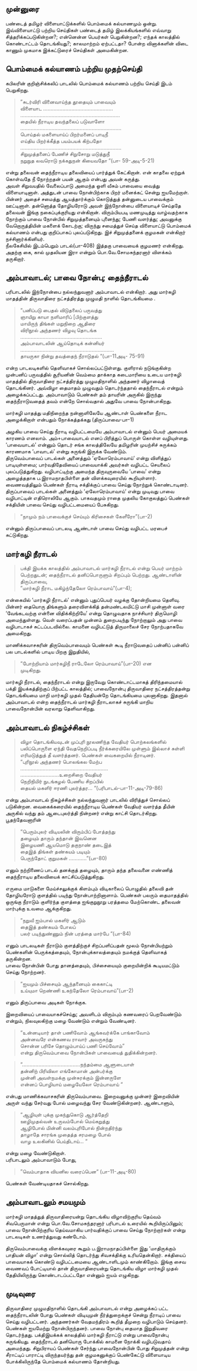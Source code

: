   
## முன்னுரை   
  
பண்டைத் தமிழர் விளையாட்டுக்களில் பொம்மைக் கல்யாணமும் ஒன்று. இவ்விளையாட்டு பற்றிய செய்திகள் பண்டைத் தமிழ் இலக்கியங்களில் எவ்வாறு சித்தரிக்கப்படுகின்றன?; என்னென்ன பெயர்கள் பெறுகின்றன?; எந்தக் காலத்தில் கொண்டாட்டம் தொடங்கியது?; காலமாற்றம் ஏற்பட்டதா? போன்ற வினாக்களின்  விடை காணும் முகமாக இக்கட்டுரைச் செய்திகள் அமைகின்றன.  
  
## பொம்மைக் கல்யாணம் பற்றிய முதற்செய்தி  
  
கபிலரின் குறிஞ்சிக்கலிப் பாடலில் பொம்மைக் கல்யாணம் பற்றிய செய்தி இடம் பெறுகிறது.   
  
>”சுடர்விரி வினைவாய்ந்த தூதையும் பாவையும்   
விளையாட ………………………………………..  
………………………………………………………….  
தையில் நீராடிய தவந்தலைப் படுவாளோ   
…………………………………………………………..  
பொய்தல் மகளையாய்ப் பிறர்மனைப் பாடிநீ   
எய்திய பிறர்க்கீத்த பயம்பயக் கிற்பதோ  
…………………………………………………………..  
சிறுமுத்தனைப் பேணிச் சிறுசோறு மடுத்துநீ   
நறுநுத லவரொடு நக்கதுநன் கியைவதோ   “(பா- 59-அடி-5-21)  
  
  
என்று தலைவன் தைந்நீராடிய தலைவியைப் பார்த்துக் கேட்கிறான். என் காதலை ஏற்றுக் கொள்வதே நீ நோற்றதன் பயன் ஆகும் என்பது அவன் கருத்து.   
அவள் சிறுவயதில் வேலைப்பாடு  அமைந்த ஒளி வீசும் பாவையை வைத்து விளையாடினாள். அத்துடன் பாவை நோன்பிற்காக பிறர் மனைக்கட் சென்று ஐயமேற்றாள். பின்னர் அதைச் சமைத்து ஆயத்தார்க்கும் கொடுத்துத் தன்னுடைய பாவைக்கும் ஊட்டினாள். தன்னொத்த தோழியரோடு அவள் இந்நோன்பை விளையாடிச் செய்ததே தலைவன் இங்கு நகைப்புக்குரியது என்கிறான். விரும்பியபடி மணமுடித்து வாழ்வதற்காக நோற்கும் பாவை நோன்பில் சிறுமுத்தனையும் புனைந்து; பேணி வளர்த்து; அவனுக்கு வேறொருத்தியின் மகளைக் கோடற்கு; விருந்து சமைத்துச் செய்த விளையாட்டு பொம்மைக் கல்யாணம் என்பது குறிப்பாகப் புலப்படுகிறது. இச் சிறுமுத்தனைக் குழமகன் என்கிறார் நச்சினார்க்கினியர்.  
நீலகேசியில் இடம்பெறும் பாடல்(பா-408) இத்தகு பாவையைக் குழமணர் என்கிறது. அதற்கு கை, கால் முதலியன இரா என்றும் பொ.வே.சோமசுந்தரனார் விளக்கம் தருகிறார்.  
              
## அம்பாவாடல்; பாவை நோன்பு; தைந்நீராடல்  
  
பரிபாடலில் இந்நோன்பை நல்லந்துவனார் அம்பாவாடல் என்கிறார். அது   மார்கழி மாதத்தின் திருவாதிரை நட்சத்திரத்து முழுமதி நாளில் தொடங்கியமை .   
  
>“பனிப்படு பைதல் விடுதலைப் பருவத்து  
ஞாயிறு காயா நளிமாரிப் [பிற்குளத்து     
 		மாயிருந் திங்கள் மறுநிறை ஆதிரை   
		விரிநூல் அந்தணர் விழவு தொடங்க   
……………………………………………….  
அம்பாவாடலின் ஆய்தொடிக் கன்னியர்  
……………………………………………………...  
தாயருகா நின்று தவத்தைந் நீராடுதல்  “(பா-11அடி- 75-91)  
  
என்ற பாடலடிகளில் தெளிவாகச் சொல்லப்பட்டுள்ளது. குளிரால் நடுங்குகின்ற முன்பனிப் பருவத்தில் சூரியனின் வெம்மை தாக்காத கடைமாரியை உடைய மார்கழி மாதத்தில் திருவாதிரை நட்சத்திரத்து முழுமதிநாளில் அந்தணர் விழாவைத் தொடங்கினர். அவ்விழா தைமாதம் முழுவதும் தொடர்ந்ததால் தைந்நீராடல் என்றும் அழைக்கப்பட்டது. அம்பாவாடும் பெண்கள் தம் தாயரின் அருகில் இருந்து தைந்நீராடுவதைத் தவம் என்றே சொல்வதால் அதுவே பாவை நோன்பாகிறது.  
  
மார்கழி மாதத்து மதிநிறைந்த நன்னாளிலேயே ஆண்டாள் பெண்களை நீராட அழைக்கிறாள் என்பதும் நோக்கத்தக்கது (திருப்பாவை-பா-1)  
    
அழகிய பாவை செய்து நீராடி வழிபட்டமையே அம்பாவாடல் என்னும் பெயர் அமையக் காரணம் எனலாம். அம்+பாவையாடல் எனப் பிரித்துப் பொருள் கொள்ள வழியுள்ளது. ‘பாவையாடல்’ என்னும் தொடர் சங்க காலத்திலேயே  தமிழரின் முயற்சிச் சுருக்கம் காரணமாக ‘பாவாடல்’ என்று சுருங்கி இருக்க வேண்டும்.  
திருவெம்பாவைப் பாடல்கள் அனைத்தும் ‘ஏலோரெம்பாவாய்‘ என்று விளித்துப் பாடியுள்ளமை; பார்வதிதேவியைப் பாவையாக்கி அவர்கள் வழிபட்ட செயலைப் புலப்படுத்துகிறது. வழிபாட்டிற்கு அமைந்த திருவுருவையே ‘பாவை’ என்று அழைத்ததாக ப.இராமநாதபிள்ளை தன் விளக்கவுரையில் கூறியுள்ளார்.   
வைணவத்திலும் பெண்கள் நீராடி சக்திக்குப் பாவை செய்து நோற்றுக் கொண்டாடினர். திருப்பாவைப் பாடல்கள் அனைத்தும் ‘ஏலோரெம்பாவாய்‘ என்று முடிவது பாவை வழிபாட்டின் எதிரொலியே ஆகும். பாகவதமும் ராதை முதலிய கோகுலத்துப் பெண்கள் சக்தியின் பாவை செய்து வழிபட்டமையைப் பேசுகிறது.  
  
>“நாமும் நம் பாவைக்குச் செய்யும் கிரிசைகள் கேளீரோ”(பா-2)   
  
 என்னும் திருப்பாவைப் பாடலடி ஆண்டாள் பாவை செய்து வழிபட்ட மரபைச் சுட்டுகிறது.  
  
## மார்கழி நீராடல்  
  
>பக்தி இயக்க காலத்தில் அம்பாவாடல் மார்கழி நீராடல் என்று பெயர் மாற்றம் பெற்றதுடன்; தைந்நீராடல் தனிப்பொருளும் சிறப்பும் பெற்றது. ஆண்டாளின் திருப்பாவை,   
”மார்கழி நீராட மகிழ்ந்தேலோ ரெம்பாவாய்”(பா-4);  
  
என்கையில் ‘மார்கழி நீராடல்’ என்னும் புதுப்பெயர் வழக்கு தோன்றியமை தெளிவு. பின்னர் தையொரு திங்களும் தரைவிளக்கித் தன்மண்டலமிட்டு மாசி முன்னாள் வரை ‘வேங்கடவற்கு என்னை விதிக்கிற்றியே’ என்று தொழுவதாக நாச்சியார் திருமொழி அமைந்துள்ளது. வெள் வரைப்பதன் முன்னம் துறைபடிந்து நோற்றாலும் அது பாவை வழிபாடாகச் சுட்டப்படவில்லை. காமனை வழிபட்டுத் திருமாலைச் சேர நோற்பதாகவே அமைகிறது.   
  
மாணிக்கவாசகரின் திருவெம்பாவையும் பெண்கள் கூடி நீராடுவதைப் பன்னிப் பன்னிப்  பல பாடல்களில் பாடிய பிறகு இறுதியில்,  
  
>“போற்றியாம் மார்கழிநீ ராடேலோ ரெம்பாவாய்”(பா-20) என   
முடிகிறது.  
  
மார்கழி நீராடல், தைந்நீராடல் என்று இருவேறு கொண்டாட்டமாகத் திரிந்தமையால் பக்தி இயக்கத்திற்குப் பிற்பட்ட காலத்தில்; பாவைநோன்பு  திருவாதிரை நட்சத்திரத்தன்று தொடங்கியமை மாறி மார்கழி முதல் தேதியன்றே தொடங்கியமை புலனாகிறது. இதனால் அம்பாவாடல் என்ற தைந்நீராடல் மார்கழி நீராடலாகச் சுருங்கி மாறிய பாவைநோன்பின் வரலாறு தெளிவாகிறது.  
              
## அம்பாவாடல் நிகழ்ச்சிகள்   
  
>விழா தொடங்கியவுடன் முப்புரி நூலணிந்த வேதியர் பொற்கலங்களில் பலிப்பொருளை ஏந்தி வேதநெறிப்படி நீர்க்கரையிலே முள்ளும் இல்லாச் சுள்ளி எரிமடுத்துத் தீ வளர்த்தனர். பெண்கள் வைகறையில் நீராடினர்.  
“புரிநூல் அந்தணர் பொலங்கல மேற்ப   
…………………………………………………..  
……………………..உறைசிறை வேதியர்   
நெறிநிமிர் நுடங்கழல் பேணிய சிறப்பில்   
தையல் மகளிர் ஈரணி புலர்த்தர... “(பரிபாடல்-பா-11-அடி-79-86)  
  
என்று அம்பாவாடல் நிகழ்ச்சிகள் நல்லந்துவனார் பாடலில் விரித்துச் சொல்லப் படுகின்றன. வைகைக்கரையில் தைந்நீராடிய பெண்கள் வேதியர் வளர்த்த தீயின் அருகில் வந்து தம் ஆடைபுலர்த்தி நின்றனர் என்று காட்சி தொடர்கிறது.   
பூதந்தேவனாரின்      
   
>“பெரும்புலர் விடியலின் விரும்பிப் போத்தந்து   
தழையும் தாரும் தந்தான் இவனென   
இழையணி ஆயமொடு தகுநாண் தடைஇத்   
தைஇத்  திங்கள் தண்கயம் படியும்   
பெருந்தோட் குறுமகள் …………”(பா-80)   
  
எனும் நற்றிணைப் பாடல் தனக்குத் தழையும், தாரும் தந்த தலைவனை எண்ணித் தைந்நீராடிய தலைவியைக் காட்சிப்படுத்துகிறது.  
  
எருமை மாடுகளை மேய்ச்சலுக்குக் கிளம்பும் விடிகாலைப் பொழுதில் தலைவி தன் தோழியரோடு குளத்தில் படிந்து நோன்பாற்றினாளாம். பெண்கள் பலரும் தைமாதத்தில் ஒருங்கு நீராடும் குளிர்ந்த குளத்தை ஐங்குறுநூறு பரத்தமை மேற்கொண்ட தலைவன் மார்புக்கு உவமை ஆக்குகிறது.  
	  
>“நறுவீ ஐம்பால் மகளிர் ஆடும்   
தைஇத் தண்கயம் போலப்   
பலர் படிந்துண்ணும் நின் பரத்தை மார்பே “(பா-84)   
  
எனும் பாடலடிகள் நீராடும் குளத்திற்குச் சிறப்பளிப்பதன் மூலம் நோன்பியற்றும் பெண்களின் பெருக்கத்தையும், நோன்புக்காலத்தையும் நமக்குத் தெளிவாகத் தருகின்றன.    
பாவை நோன்பின் போது தானத்தையும், பிச்சையையும் குறையின்றிக் கூடியமட்டும் செய்து நோற்றனர்.  
  
>“ஐயமும் பிச்சையும் ஆந்தனையும் கைகாட்டி   
உய்யுமா றெண்ணி உகந்தேலோ ரெம்பாவாய்”(பா-2)  
  
எனும் திருப்பாவை அடிகள் நோக்குக.  
  
இறைவியைப் பாவையாகச்செய்து; அவளிடம் விரும்பும் கணவரைப் பெறவேண்டும் என்றும், நிலவுலகிற்கு மழை வேண்டும் என்றும் வேண்டினர்.  
  
>“உன்னடியார் தாள் பணிவோம் ஆங்கவர்க்கே பாங்காவோம்  
அன்னவரே என்கணவ ராவார் அவருகந்து   
சொன்ன பரிசே தொழும்பாய்ப் பணி செய்வோம்”  
என்று திருவெம்பாவை நோன்பிகள் பாவையைத் துதிக்கின்றனர்.   
  
>“.......................................நந்தம்மை ஆளுடையாள்   
தன்னிற் பிரிவிலா எங்கோமான் அன்பர்க்கு   
முன்னி அவள்நமக்கு முன்சுரக்கும் இன்னருளே   
என்னப் பொழியாய் மழையேலோ ரெம்பாவாய் “  
  
என்பது   மாணிக்கவாசகரின்  திருவெம்பாவை. இறைவனுக்கு முன்னர் இறைவியின் அருள் வந்து சேர்வது போல் மழைவந்து சேர வேண்டுகின்றனர். ஆண்டாளும்,  
  
>“ஆழியுள் புக்கு முகந்துகொடு ஆர்த்தேறி   
ஊழிமுதல்வன் உருவம்போல் மெய்கறுத்து   
ஆழிபோல் மின்னி வலம்புரிபோல் நின்றதிர்ந்து   
தாழாதே சாரங்க முதைத்த சரமழை போல்   
வாழ உலகினில் பெய்திடாய்... “   
  
என்று மழை வேண்டுகிறாள்.  
பரிபாடலும் அம்பாவாடும் போது,   
  
>”வெம்பாதாக வியனில வரைப்பென“ (பா-11-அடி-80)   
  
பெண்கள் வேண்டியதாகச் சொல்கிறது.  
   
## அம்பாவாடலும் சமயமும்  
மார்கழி மாதத்துத் திருவாதிரையன்று தொடங்கிய விழாவிற்குரிய தெய்வம் சிவபெருமான் என்று பொ.வே.சோமசுந்தரனார் பரிபாடல் உரையில்  கூறியிருப்பினும்; பாவை நோன்பிற்குரிய தெய்வமாகிய பார்வதிக்குப் பாவை செய்து நோற்றார்கள் என்று பாடலடிகள் உணர்த்துவது கண்டோம்.   
  
திருவெம்பாவைக்கு விளக்கவுரை கூறும் ப.இராமநாதப்பிள்ளை இது ‘மாதிருக்கும் பாதியன் விழா’ என்று சொல்லித் தொடர்ந்து சிவசக்திக்கு உரியதென்கிறார். சக்தியைப் பாவையாகக் கொண்டு வழிபட்டமையை ஆண்டாளிடமும் காண்கிறோம். இங்கு சைவ வைணவப் போட்டியால் தான் திருவாதிரையன்று தொடங்கிய விழா மார்கழி முதல் தேதியிலிருந்து கொண்டாடப்பட்டதோ என்னும் ஐயம் எழுகிறது.  
  
## முடிவுரை  
  
திருவாதிரை முழுமதிநாளில் தொடங்கி அம்பாவாடல் என்று அழைக்கப் பட்ட தைந்நீராடலின் போது பெண்கள் விடியுமுன் நீர்த்துறைக்குச் சென்று நீராடிப் பாவை செய்து வழிபட்டனர். அந்தணர்கள் வேதமந்திரம் கூறித் தீமுறை வழிபாடும் செய்தனர். பெண்கள் ஐயமேற்று நோன்பிருந்தனர். பாவை நோன்பு தைமாத இறுதிவரை தொடர்ந்தது. பக்திஇயக்கக் காலத்தில் மார்கழி நீராட்டு என்று பாவைநோன்பு சுருங்கியது. தைந்நீராடல் தனியொரு போக்கில் காமனை நோக்கி வழிபடுவதாய் அமைந்தது. சிறுபிராயப் பெண்கள் சேர்ந்து பாவைநோன்பின் போது சிறுமுத்தன் என்று சீராட்டிப் பாராட்டி விருந்தயர்ந்து தன் குழமகனுக்குப் பெண்கேட்டு விளையாடிய போக்கிலிருந்தே பொம்மைக் கல்யாணம் தோன்றியது.                  
